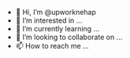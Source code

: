 - 👋 Hi, I’m @upworknehap
- 👀 I’m interested in ...
- 🌱 I’m currently learning ...
- 💞️ I’m looking to collaborate on ...
- 📫 How to reach me ...

<!---
upworknehap/upworknehap is a ✨ special ✨ repository because its `README.md` (this file) appears on your GitHub profile.
You can click the Preview link to take a look at your changes.
--->
